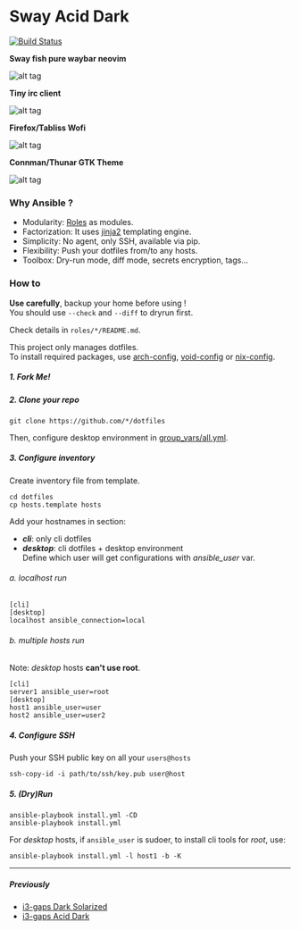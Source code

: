 # Sway Acid Dark 

[![Build Status](https://travis-ci.org/eoli3n/dotfiles.svg?branch=master)](https://travis-ci.org/eoli3n/dotfiles)

**Sway fish pure waybar neovim**

![alt tag](https://github.com/eoli3n/dotfiles/blob/master/screenshots/sway.png)

**Tiny irc client**

![alt tag](https://github.com/eoli3n/dotfiles/blob/master/screenshots/irc.png)

**Firefox/Tabliss Wofi**

![alt tag](https://github.com/eoli3n/dotfiles/blob/master/screenshots/ff.png)

**Connman/Thunar GTK Theme**

![alt tag](https://github.com/eoli3n/dotfiles/blob/master/screenshots/gtk.png)

### Why Ansible ?

- Modularity: [Roles](https://docs.ansible.com/ansible/latest/user_guide/playbooks_reuse_roles.html) as modules.
- Factorization: It uses [jinja2](https://docs.ansible.com/ansible-container/container_yml/template.html) templating engine.
- Simplicity: No agent, only SSH, available via pip.
- Flexibility: Push your dotfiles from/to any hosts.
- Toolbox: Dry-run mode, diff mode, secrets encryption, tags...

### How to

**Use carefully**, backup your home before using !  
You should use ``--check`` and ``--diff`` to dryrun first.

Check details in ``roles/*/README.md``.  

This project only manages dotfiles.  
To install required packages, use [arch-config](https://github.com/eoli3n/arch-config), [void-config](https://github.com/eoli3n/void-config) or [nix-config](https://github.com/eoli3n/nix-config).  

##### 1. Fork Me!

##### 2. Clone your repo

```
git clone https://github.com/*/dotfiles
```

Then, configure desktop environment in [group_vars/all.yml](group_vars/all.yml).

##### 3. Configure inventory

Create inventory file from template.

```
cd dotfiles
cp hosts.template hosts
```

Add your hostnames in section:
- ***cli***: only cli dotfiles
- ***desktop***: cli dotfiles + desktop environment  
Define which user will get configurations with *ansible_user* var.  

###### a. localhost run

```
[cli]
[desktop]
localhost ansible_connection=local
```

###### b. multiple hosts run

Note: *desktop* hosts **can't use root**.  

```
[cli]
server1 ansible_user=root
[desktop]
host1 ansible_user=user
host2 ansible_user=user2
```

##### 4. Configure SSH

Push your SSH public key on all your ``users@hosts``
```
ssh-copy-id -i path/to/ssh/key.pub user@host
```

##### 5. (Dry)Run

```
ansible-playbook install.yml -CD
ansible-playbook install.yml
```

For *desktop* hosts, if ``ansible_user`` is sudoer, to install cli tools for *root*, use:

```
ansible-playbook install.yml -l host1 -b -K
```

-----

##### Previously

* [i3-gaps Dark Solarized](https://github.com/eoli3n/dotfiles/tree/zsh-agnoster-solarized)
* [i3-gaps Acid Dark](https://github.com/eoli3n/dotfiles/tree/i3-gaps-acid-dark)
